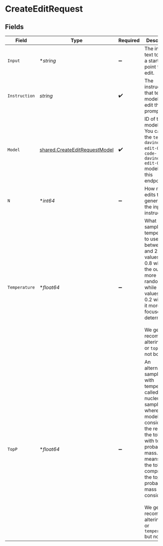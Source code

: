 # CreateEditRequest


## Fields

| Field                                                                                                                                                                                                                                                                                                             | Type                                                                                                                                                                                                                                                                                                              | Required                                                                                                                                                                                                                                                                                                          | Description                                                                                                                                                                                                                                                                                                       | Example                                                                                                                                                                                                                                                                                                           |
| ----------------------------------------------------------------------------------------------------------------------------------------------------------------------------------------------------------------------------------------------------------------------------------------------------------------- | ----------------------------------------------------------------------------------------------------------------------------------------------------------------------------------------------------------------------------------------------------------------------------------------------------------------- | ----------------------------------------------------------------------------------------------------------------------------------------------------------------------------------------------------------------------------------------------------------------------------------------------------------------- | ----------------------------------------------------------------------------------------------------------------------------------------------------------------------------------------------------------------------------------------------------------------------------------------------------------------- | ----------------------------------------------------------------------------------------------------------------------------------------------------------------------------------------------------------------------------------------------------------------------------------------------------------------- |
| `Input`                                                                                                                                                                                                                                                                                                           | **string*                                                                                                                                                                                                                                                                                                         | :heavy_minus_sign:                                                                                                                                                                                                                                                                                                | The input text to use as a starting point for the edit.                                                                                                                                                                                                                                                           | What day of the wek is it?                                                                                                                                                                                                                                                                                        |
| `Instruction`                                                                                                                                                                                                                                                                                                     | *string*                                                                                                                                                                                                                                                                                                          | :heavy_check_mark:                                                                                                                                                                                                                                                                                                | The instruction that tells the model how to edit the prompt.                                                                                                                                                                                                                                                      | Fix the spelling mistakes.                                                                                                                                                                                                                                                                                        |
| `Model`                                                                                                                                                                                                                                                                                                           | [shared.CreateEditRequestModel](../../models/shared/createeditrequestmodel.md)                                                                                                                                                                                                                                    | :heavy_check_mark:                                                                                                                                                                                                                                                                                                | ID of the model to use. You can use the `text-davinci-edit-001` or `code-davinci-edit-001` model with this endpoint.                                                                                                                                                                                              | text-davinci-edit-001                                                                                                                                                                                                                                                                                             |
| `N`                                                                                                                                                                                                                                                                                                               | **int64*                                                                                                                                                                                                                                                                                                          | :heavy_minus_sign:                                                                                                                                                                                                                                                                                                | How many edits to generate for the input and instruction.                                                                                                                                                                                                                                                         | 1                                                                                                                                                                                                                                                                                                                 |
| `Temperature`                                                                                                                                                                                                                                                                                                     | **float64*                                                                                                                                                                                                                                                                                                        | :heavy_minus_sign:                                                                                                                                                                                                                                                                                                | What sampling temperature to use, between 0 and 2. Higher values like 0.8 will make the output more random, while lower values like 0.2 will make it more focused and deterministic.<br/><br/>We generally recommend altering this or `top_p` but not both.<br/>                                                  | 1                                                                                                                                                                                                                                                                                                                 |
| `TopP`                                                                                                                                                                                                                                                                                                            | **float64*                                                                                                                                                                                                                                                                                                        | :heavy_minus_sign:                                                                                                                                                                                                                                                                                                | An alternative to sampling with temperature, called nucleus sampling, where the model considers the results of the tokens with top_p probability mass. So 0.1 means only the tokens comprising the top 10% probability mass are considered.<br/><br/>We generally recommend altering this or `temperature` but not both.<br/> | 1                                                                                                                                                                                                                                                                                                                 |